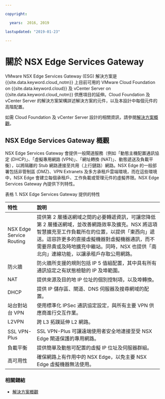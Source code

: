 ```yaml
---

copyright:

  years:  2016, 2019

lastupdated: "2019-01-23"

---
```


# 關於 NSX Edge Services Gateway

VMware NSX Edge Services Gateway (ESG) 解決方案是 {{site.data.keyword.cloud_notm}} 上目前可用的 VMware Cloud Foundation on {{site.data.keyword.cloud}} 及 vCenter Server on {{site.data.keyword.cloud_notm}} 供應項目的延伸。Cloud Foundation 及 vCenter Server 的解決方案架構詳述解決方案的元件，以及本設計中每個元件的高階配置。

如需 Cloud Foundation 及 vCenter Server 設計的相關資訊，請參閱[解決方案概觀](/docs/services/vmwaresolutions/archiref/solution/solution_overview.html)。

## NSX Edge Services Gateway 概觀

NSX Edge Services Gateway 會提供一般閘道服務（例如「動態主機配置通訊協定 (DHCP)」、「虛擬專用網路 (VPN)」、「網址轉換 (NAT)」、動態遞送及負載平衡），以將隔離的 Stub 網路連接至共用（上行鏈路）網路。NSX Edge 的一般部署包括非管制區 (DMZ)、VPN Extranets 及多方承租戶雲端環境，而在這些環境中，NSX Edge 會建立每個承租戶、工作負載或管理元件的虛擬界限。NSX Edge Services Gateway 內提供下列特性。

表格 1. NSX Edge Services Gateway 提供的特性

| 特性 |說明              |
|:------- |:----------- |
| NSX Edge Service Routing | 提供第 2 層播送網域之間的必要轉遞資訊，可讓您降低第 2 層播送網域，並改善網路效率及擴充。NSX 將這項智慧擴充至工作負載所在的位置，以提供「東西向」遞送。這容許更多的直接虛擬機器對虛擬機器通訊，而不需要昂貴或及時地擴充中繼站。同時，NSX 也提供「南北向」連線功能，以讓承租戶存取公用網路。|
| 防火牆 | 防火牆所支援的規則包括 IP 5 值組配置，其中具有所有通訊協定之有狀態檢驗的 IP 及埠範圍。|
| NAT | 提供來源及目的地 IP 位址的個別控制項，以及埠轉換。|
| DHCP | 提供 IP 儲存區、閘道、DNS 伺服器及搜尋網域的配置。|
| 站台對站台 VPN | 使用標準化 IPSec 通訊協定設定，與所有主要 VPN 供應商進行交互作業。|
| L2VPN | 跨 L3 拓蹼延伸 L2 網路。|
| SSL VPN-Plus | SSL VPN-Plus 可讓遠端使用者安全地連接至受 NSX Edge 閘道保護的專用網路。|
|負載平衡| 提供簡單及動態可配置的虛擬 IP 位址及伺服器群組。|
| 高可用性 | 確保網路上有作用中的 NSX Edge，以免主要 NSX Edge 虛擬機器無法使用。|

### 相關鏈結

* [解決方案概觀](/docs/services/vmwaresolutions/archiref/solution/solution_overview.html)
